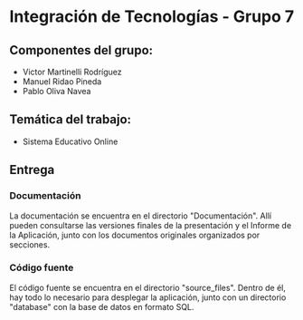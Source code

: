 # Integración de Tecnologías - Grupo 7

## Componentes del grupo:
* Victor Martinelli Rodríguez
* Manuel Ridao Pineda
* Pablo Oliva Navea

## Temática del trabajo:
* Sistema Educativo Online
## Entrega

### Documentación

La documentación se encuentra en el directorio "Documentación". Allí pueden consultarse las versiones finales de la presentación y el Informe de la Aplicación, junto con los documentos originales organizados por secciones.

### Código fuente
El código fuente se encuentra en el directorio "source_files". Dentro de él, hay todo lo necesario para desplegar la aplicación, junto con un directorio "database" con la base de datos en formato SQL. 
